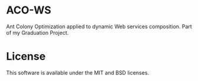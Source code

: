 ACO-WS
======

Ant Colony Optimization applied to dynamic Web services composition. Part of my Graduation Project.

License
=======

This software is available under the MIT and BSD licenses.
